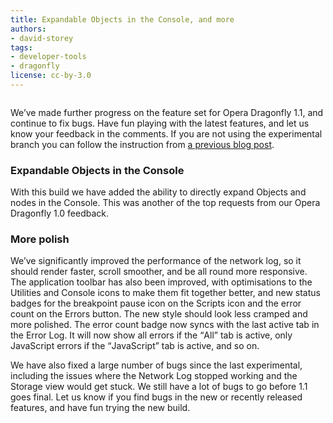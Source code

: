 ```yaml
---
title: Expandable Objects in the Console, and more
authors:
- david-storey
tags:
- developer-tools
- dragonfly
license: cc-by-3.0
---
```


<img src="{{ page.id }}/Screen%20shot%202011-07-07%20at%2002.16.30.png" alt="" />

<p>We’ve made further progress on the feature set for Opera Dragonfly 1.1, and continue to fix bugs. Have fun playing with the latest features, and let us know your feedback in the comments. If you are not using the experimental branch you can follow the instruction from <a href="http://my.opera.com/dragonfly/blog/getting-opera-dragonfly-ready-for-opera-11/#enable">a previous blog post</a>.</p>

<h3>Expandable Objects in the Console</h3>

<p>With this build we have added the ability to directly expand Objects and nodes in the Console. This was another of the top requests from our Opera Dragonfly 1.0 feedback.</p>

<h3>More polish</h3>

<p>We’ve significantly improved the performance of the network log, so it should render faster, scroll smoother, and be all round more responsive. The application toolbar has also been improved, with optimisations to the Utilities and Console icons to make them fit together better, and new status badges for the breakpoint pause icon on the Scripts icon and the error count on the Errors button. The new style should look less cramped and more polished. The error count badge now syncs with the last active tab in the Error Log. It will now show all errors if the <q>All</q> tab is active, only JavaScript errors if the <q>JavaScript</q> tab is active, and so on.</p>

 We have also fixed a large number of bugs since the last experimental, including the issues where the Network Log stopped working and the Storage view would get stuck. We still have a lot of bugs to go before 1.1 goes final. Let us know if you find bugs in the new or recently released features, and have fun trying the new build.

